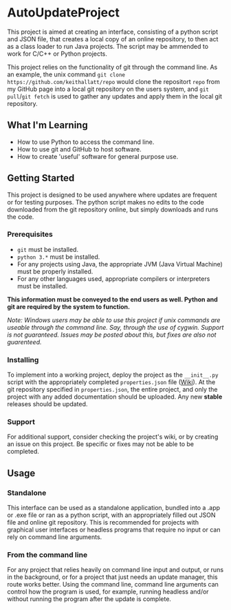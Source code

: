 # AutoUpdateProject

This project is aimed at creating an interface, consisting of a python script and JSON file, that creates a local copy of an online repository, to then act as a class loader to run Java projects. The script may be ammended to work for C/C++ or Python projects.

This project relies on the functionality of git through the command line. As an example, the unix command `git clone https://github.com/keithallatt/repo` would clone the repositort `repo` from my GitHub page into a local git repository on the users system, and `git pull`/`git fetch` is used to gather any updates and apply them in the local git repository.

## What I'm Learning
- How to use Python to access the command line.
- How to use git and GitHub to host software.
- How to create 'useful' software for general purpose use.

## Getting Started

This project is designed to be used anywhere where updates are frequent or for testing purposes. The python script makes no edits to the code downloaded from the git repository online, but simply downloads and runs the code.

### Prerequisites

* `git` must be installed.
* `python 3.*` must be installed.
* For any projects using Java, the appropriate JVM (Java Virtual Machine) must be properly installed.
* For any other languages used, appropriate compilers or interpreters must be installed.

**This information must be conveyed to the end users as well. Python and git are required by the system to function.**

*Note: Windows users may be able to use this project if unix commands are useable through the command line. Say, through the use of cygwin. Support is not guaranteed. Issues may be posted about this, but fixes are also not guarenteed.*

### Installing

To implement into a working project, deploy the project as the `__init__.py` script with the appropriately completed `properties.json` file ([Wiki](https://github.com/keithallatt/AutoUpdateProject/wiki/JSON)). At the git repository specified in `properties.json`, the entire project, and only the project with any added documentation should be uploaded. Any new **stable** releases should be updated. 

### Support

For additional support, consider checking the project's wiki, or by creating an issue on this project. Be specific or fixes may not be able to be completed.

## Usage

### Standalone

This interface can be used as a standalone application, bundled into a .app or .exe file or ran as a python script, with an appropriately filled out JSON file and online git repository. This is recommended for projects with graphical user interfaces or headless programs that require no input or can rely on command line arguments.

### From the command line

For any project that relies heavily on command line input and output, or runs in the background, or for a project that just needs an update manager, this route works better. Using the command line, command line arguments can control how the program is used, for example, running headless and/or without running the program after the update is complete.


